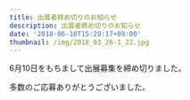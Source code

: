 ```yaml
---
title: 出展者締め切りのお知らせ
description: 出展者締め切りのお知らせ
date: '2018-06-10T15:29:17+09:00'
thumbnail: /img/2018_03_26-1_22.jpg
---
```

6月10日をもちまして出展募集を締め切りました。

多数のご応募ありがとうございました。
